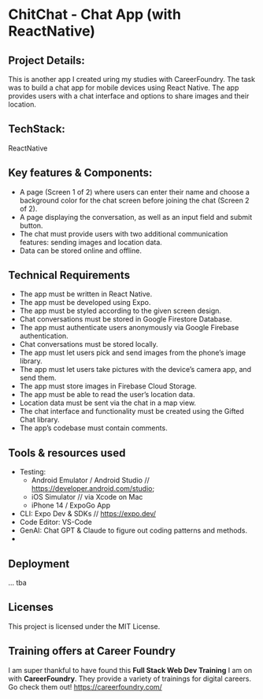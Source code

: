 # ChitChat - Chat App (with ReactNative)


## Project Details:

This is another app I created uring my studies with CareerFoundry. The task was to build a chat app for mobile devices using React Native. The app provides users with a chat interface and options to share images and their location.

## TechStack:

ReactNative

## Key features & Components:

- A page (Screen 1 of 2) where users can enter their name and choose a background color for the chat screen
before joining the chat (Screen 2 of 2).
- A page displaying the conversation, as well as an input field and submit button.
- The chat must provide users with two additional communication features: sending images
and location data.
- Data can be stored online and offline.


## Technical Requirements

- The app must be written in React Native.
- The app must be developed using Expo.
- The app must be styled according to the given screen design.
- Chat conversations must be stored in Google Firestore Database.
- The app must authenticate users anonymously via Google Firebase authentication.
- Chat conversations must be stored locally.
- The app must let users pick and send images from the phone’s image library.
- The app must let users take pictures with the device’s camera app, and send them.
- The app must store images in Firebase Cloud Storage.
- The app must be able to read the user’s location data.
- Location data must be sent via the chat in a map view.
- The chat interface and functionality must be created using the Gifted Chat library.
- The app’s codebase must contain comments.

## Tools & resources used

- Testing: 
    - Android Emulator / Android Studio // https://developer.android.com/studio; 
    - iOS Simulator // via Xcode on Mac
    - iPhone 14 / ExpoGo App
- CLI: Expo Dev & SDKs // https://expo.dev/
- Code Editor: VS-Code
- GenAI: Chat GPT & Claude to figure out coding patterns and methods.
- 
## Deployment

... tba

## Licenses

This project is licensed under the MIT License.

## Training offers at Career Foundry

I am super thankful to have found this **Full Stack Web Dev Training** I am on with **CareerFoundry**. They provide a variety of trainings for digital careers. Go check them out!
https://careerfoundry.com/
